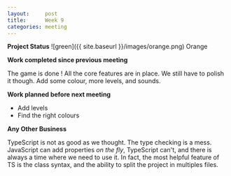```yaml
---
layout:     post
title:      Week 9
categories: meeting
---
```


**Project Status** ![green]({{ site.baseurl }}/images/orange.png) Orange


**Work completed since previous meeting**

The game is done ! All the core features are in place. We still have to polish it though. Add some colour, more levels, and sounds.


**Work planned before next meeting**

- Add levels
- Find the right colours


**Any Other Business**

TypeScript is not as good as we thought. The type checking is a mess. JavaScript can add properties *on the fly*, TypeScript can't, and there is always a time where we need to use it. In fact, the most helpful feature of TS is the class syntax, and the ability to split the project in multiples files.
